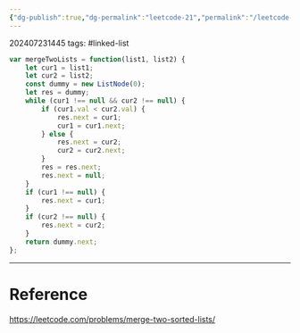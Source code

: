 ```yaml
---
{"dg-publish":true,"dg-permalink":"leetcode-21","permalink":"/leetcode-21/"}
---
```


202407231445
tags: #linked-list 

```js
var mergeTwoLists = function(list1, list2) {
	let cur1 = list1;
	let cur2 = list2;
	const dummy = new ListNode(0);
	let res = dummy;
	while (cur1 !== null && cur2 !== null) {
		if (cur1.val < cur2.val) {
			res.next = cur1;
			cur1 = cur1.next;
		} else {
			res.next = cur2;
			cur2 = cur2.next;
		}
		res = res.next;
		res.next = null;
	}
	if (cur1 !== null) {
		res.next = cur1;
	}
	if (cur2 !== null) {
		res.next = cur2;
	}
	return dummy.next;
};
```

---
# Reference

https://leetcode.com/problems/merge-two-sorted-lists/
